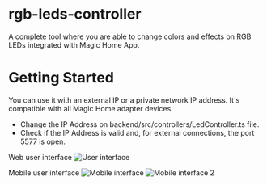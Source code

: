 # rgb-leds-controller
A complete tool where you are able to change colors and effects on RGB LEDs integrated with Magic Home App.

# Getting Started
You can use it with an external IP or a private network IP address. 
It's compatible with all Magic Home adapter devices.

- Change the IP Address on backend/src/controllers/LedController.ts file.
- Check if the IP Address is valid and, for external connections, the port 5577 is open.

Web user interface
![User interface](https://user-images.githubusercontent.com/50047226/235032242-c4bc44a6-008f-4a52-9596-248cb91323fb.png)

Mobile user interface
![Mobile interface](https://user-images.githubusercontent.com/50047226/235032706-60b2f4eb-200b-43de-bef7-9386624a77ee.jpeg)
![Mobile interface 2](https://user-images.githubusercontent.com/50047226/235032711-2bb3ea0b-dd69-4372-a801-f8e4957e9a23.jpeg)
